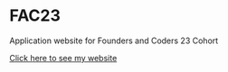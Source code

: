 # FAC23
Application website for Founders and Coders 23 Cohort 

[Click here to see my website](https://millipede-cpu.github.io/FAC23/)
